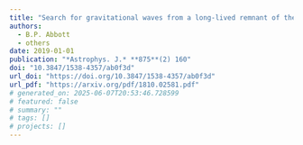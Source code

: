 ```yaml
---
title: "Search for gravitational waves from a long-lived remnant of the binary neutron star merger GW170817"
authors:
  - B.P. Abbott
  - others
date: 2019-01-01
publication: "*Astrophys. J.* **875**(2) 160"
doi: "10.3847/1538-4357/ab0f3d"
url_doi: "https://doi.org/10.3847/1538-4357/ab0f3d"
url_pdf: "https://arxiv.org/pdf/1810.02581.pdf"
# generated_on: 2025-06-07T20:53:46.728599
# featured: false
# summary: ""
# tags: []
# projects: []
---
```

